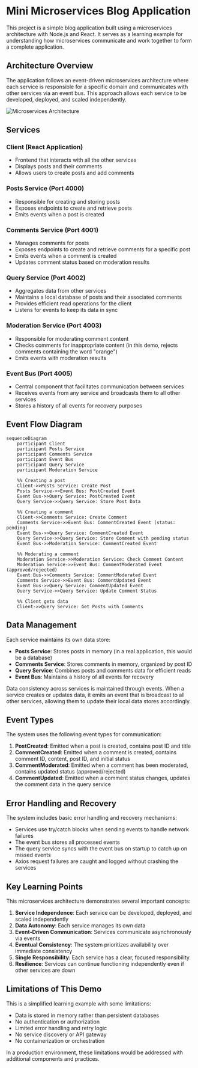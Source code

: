 # Mini Microservices Blog Application

This project is a simple blog application built using a microservices architecture with Node.js and React. It serves as a learning example for understanding how microservices communicate and work together to form a complete application.

## Architecture Overview

The application follows an event-driven microservices architecture where each service is responsible for a specific domain and communicates with other services via an event bus. This approach allows each service to be developed, deployed, and scaled independently.

![Microservices Architecture](https://i.imgur.com/WVQzDpq.png)

## Services

### Client (React Application)

- Frontend that interacts with all the other services
- Displays posts and their comments
- Allows users to create posts and add comments

### Posts Service (Port 4000)

- Responsible for creating and storing posts
- Exposes endpoints to create and retrieve posts
- Emits events when a post is created

### Comments Service (Port 4001)

- Manages comments for posts
- Exposes endpoints to create and retrieve comments for a specific post
- Emits events when a comment is created
- Updates comment status based on moderation results

### Query Service (Port 4002)

- Aggregates data from other services
- Maintains a local database of posts and their associated comments
- Provides efficient read operations for the client
- Listens for events to keep its data in sync

### Moderation Service (Port 4003)

- Responsible for moderating comment content
- Checks comments for inappropriate content (in this demo, rejects comments containing the word "orange")
- Emits events with moderation results

### Event Bus (Port 4005)

- Central component that facilitates communication between services
- Receives events from any service and broadcasts them to all other services
- Stores a history of all events for recovery purposes

## Event Flow Diagram

```mermaid
sequenceDiagram
    participant Client
    participant Posts Service
    participant Comments Service
    participant Event Bus
    participant Query Service
    participant Moderation Service

    %% Creating a post
    Client->>Posts Service: Create Post
    Posts Service->>Event Bus: PostCreated Event
    Event Bus->>Query Service: PostCreated Event
    Query Service->>Query Service: Store Post Data

    %% Creating a comment
    Client->>Comments Service: Create Comment
    Comments Service->>Event Bus: CommentCreated Event (status: pending)
    Event Bus->>Query Service: CommentCreated Event
    Query Service->>Query Service: Store Comment with pending status
    Event Bus->>Moderation Service: CommentCreated Event
    
    %% Moderating a comment
    Moderation Service->>Moderation Service: Check Comment Content
    Moderation Service->>Event Bus: CommentModerated Event (approved/rejected)
    Event Bus->>Comments Service: CommentModerated Event
    Comments Service->>Event Bus: CommentUpdated Event
    Event Bus->>Query Service: CommentUpdated Event
    Query Service->>Query Service: Update Comment Status
    
    %% Client gets data
    Client->>Query Service: Get Posts with Comments
```

## Data Management

Each service maintains its own data store:

- **Posts Service**: Stores posts in memory (in a real application, this would be a database)
- **Comments Service**: Stores comments in memory, organized by post ID
- **Query Service**: Combines posts and comments data for efficient reads
- **Event Bus**: Maintains a history of all events for recovery

Data consistency across services is maintained through events. When a service creates or updates data, it emits an event that is broadcast to all other services, allowing them to update their local data stores accordingly.

## Event Types

The system uses the following event types for communication:

1. **PostCreated**: Emitted when a post is created, contains post ID and title
2. **CommentCreated**: Emitted when a comment is created, contains comment ID, content, post ID, and initial status
3. **CommentModerated**: Emitted when a comment has been moderated, contains updated status (approved/rejected)
4. **CommentUpdated**: Emitted when a comment status changes, updates the comment data in the query service

## Error Handling and Recovery

The system includes basic error handling and recovery mechanisms:

- Services use try/catch blocks when sending events to handle network failures
- The event bus stores all processed events
- The query service syncs with the event bus on startup to catch up on missed events
- Axios request failures are caught and logged without crashing the services

## Key Learning Points

This microservices architecture demonstrates several important concepts:

1. **Service Independence**: Each service can be developed, deployed, and scaled independently
2. **Data Autonomy**: Each service manages its own data
3. **Event-Driven Communication**: Services communicate asynchronously via events
4. **Eventual Consistency**: The system prioritizes availability over immediate consistency
5. **Single Responsibility**: Each service has a clear, focused responsibility
6. **Resilience**: Services can continue functioning independently even if other services are down

## Limitations of This Demo

This is a simplified learning example with some limitations:

- Data is stored in memory rather than persistent databases
- No authentication or authorization
- Limited error handling and retry logic
- No service discovery or API gateway
- No containerization or orchestration

In a production environment, these limitations would be addressed with additional components and practices.
